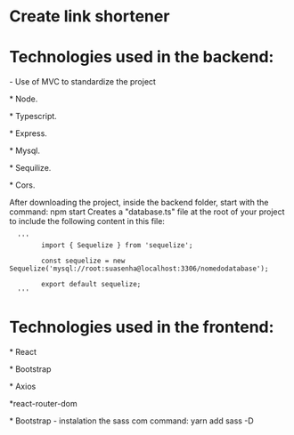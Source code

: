# Create link shortener

  <h1>Technologies used in the backend:</h1>
  <span>- Use of MVC to standardize the project</span>
  <p>* Node.</p>
  <p>* Typescript.</p>
  <p>* Express.</p>
  <p>* Mysql.</p>
  <p>* Sequilize.</p>
  <p>* Cors.</p>
  

  <span>After downloading the project, inside the backend folder, start with the command:
        npm start</span>
<span>Creates a "database.ts" file at the root of your project to include the following content in this file:</span>

      '''   
            import { Sequelize } from 'sequelize';

            const sequelize = new Sequelize('mysql://root:suasenha@localhost:3306/nomedodatabase');

            export default sequelize;
      '''




  <h1>Technologies used in the frontend:</h1>
  <p>* React</p>
  <p>* Bootstrap</p>
  <p>* Axios</p>
  <p>*react-router-dom</p>
  <p>* Bootstrap - instalation the sass com command: yarn add sass -D</p>

  